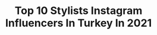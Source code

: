 ---
title: Top 10 Stylists Instagram Influencers In Turkey In 2021
description: >-
  Find top stylists Instagram influencers in Turkey in 2021. Most popular hashtags: #fashion #style #love.
platform: Instagram
hits: 156
text_top: Discover the top-rated Instagram accounts on inBeat.
text_bottom: inBeat has 156 Instagram influencers like this in Turkey for you to work with.
profiles:
  - username: "seaofmelis"
    fullname: >-
      Melis Deniz
    bio: >-
      Pro Makeup Artist & Brow Stylist 📬 seaofmelis@gmail.com 📞 @houseofmelis Gelin, Makyaj, Saç ve Kaş randevuları için 05523920590 ’dan ulaşabilirsiniz.
    location: "Turkey"
    followers: 338549
    engagement: 1070
    commentsToLikes: 0.170611
    id: ck5c9w1z1c8e80i11y0vhv5ij
    verified: false
    hashtags: "#hm, #transformation, #plussize, #bodypositivity"
  - username: "f.busrattt"
    fullname: >-
      B Ü Ş R A N U R
    bio: >-
      Ankara-İstanbul Freelance Stylist busratas841@gmail.com 📩
    location: "Turkey"
    followers: 173147
    engagement: 329
    commentsToLikes: 1.141705
    id: ck0vwv0movqdo0i1909z5opti
    verified: false
    hashtags: "#fashion, #style, #ootd, #modanisa"
  - username: "summer.shaker"
    fullname: >-
      سمر شاكر Summer Shaker
    bio: >-
      • TV Host @mbciraqtv @baitbeautyshow • Engineer & Certified stylist by @lcflondon_ ادارة اعمال What’s up +9647705806498 •
    location: "Turkey"
    followers: 1674868
    engagement: 161
    commentsToLikes: 0.023811
    id: ck5zt3f8ozo7m0i141c1dqmv8
    verified: true
    hashtags: "#oman, #bahrain, #fashion, #zara"
  - username: "yukselozgur"
    fullname: >-
      Ozgur Yuksel
    bio: >-
      Co-founder & Designer of @yuxelleofficial @hadodesignofficial Celebrity fashion stylist
    location: "Turkey"
    followers: 23640
    engagement: 479
    commentsToLikes: 0.016222
    id: ck15u0e51kszd0i19dt5bl977
    verified: false
    hashtags: "#terraamare, #newdress, #yuxelle, #yenigla"
  - username: "alpkavasoglu"
    fullname: >-
      Alp Kavasoglu
    bio: >-
      Makeup artist & Hair Stylist Maybelline NY makeup artist Youtube: makyajsehirde İletişim: alpkavasoglu@gmail.com
    location: "Turkey"
    followers: 105847
    engagement: 201
    commentsToLikes: 0.019599
    id: ck5btv8j7go720i11boqyfyfr
    verified: true
    hashtags: "#aysecanerwedding"
  - username: "melikkam"
    fullname: >-
      MELİK KAM®
    bio: >-
      • Men’s Fashion Designer • Personal Stylist • Brand: @melikkamstore • Head of @kambespoke
    location: "Turkey"
    followers: 208118
    engagement: 195
    commentsToLikes: 0.031368
    id: ck0vzmt6f9vmo0i19o7zj0msj
    verified: false
    hashtags: "#melikkam, #remarkableeveryday, #melikkamstore, #mrmrskam"
  - username: "nafisehkamkar"
    fullname: >-
      Nafiseh Kamkar
    bio: >-
      ✨✨✨✨✨✨✨ BE A QUEEN WITH ME 👸🏼 ✨✨✨✨✨✨✨ Fashion Designer| Stylist| Production Designer| Pro Makeup Artist| Contact 👇🏻 Nafisehkamkar@yahoo.com 📍Dᴜʙᴀɪ
    location: "Turkey"
    followers: 52135
    engagement: 787
    commentsToLikes: 0.050125
    id: ck0w0vfm8g7yf0i19laejweug
    verified: false
    hashtags: "#fashion, #nafisehkamkar, #fashionstyle, #style"
  - username: "bbul_julia"
    fullname: >-
      FOODPHOTO ▪️ JULIA BULYGINA
    bio: >-
      📍 Ankara, Turkey ▪️Food photographer | Stylist ▪️Social Media & Website content ❗️Полезное про фуд-фотографию #bbul_aboutphoto
    location: "Turkey"
    followers: 16064
    engagement: 1782
    commentsToLikes: 0.051015
    id: ck6tylkjl4g5t0j71g4i9zhif
    verified: false
    hashtags: "#foodphotokarusel, #contrse, #bbul"
  - username: "mutfaktamimarvar"
    fullname: >-
      Gülen
    bio: >-
      Mimar|Architect Bodrum based Food photographer I Stylist Co-founder @umamimarlik 📩 mutfaktamimarvar@gmail.com
    location: "Turkey"
    followers: 64151
    engagement: 375
    commentsToLikes: 0.115340
    id: ck6u8rucrtars0j71ry7mm9p6
    verified: false
    hashtags: "#foodstyling, #click, #mutfaktamimarvar, #morningslikethis"
  - username: "rutkayozis"
    fullname: >-
      Rutkay ÖZİŞ®
    bio: >-
      Stil Danışmanı / Stylist Fashion Director of @partmag
    location: "Turkey"
    followers: 153670
    engagement: 400
    commentsToLikes: 0.018914
    id: ck15u0g4akt9d0i19nhh5tx3j
    verified: false
    hashtags: ""
---